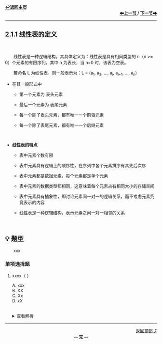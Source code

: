 <a name="top"></a>
<div align="left">
    <a href="/README.md"><b>↩返回主页</b></a>
</div>
<div align="right">
    <b>
    <a href="../../第1章/1.2%20算法和算法评价/1.2.2%20算法效率的度量.md">⬅上一节 </a>
    /
    <a href="2.1.2%20线性表的基本操作.md"> 下一节➡</a>
    </b>
</div>
<hr>

## 2.1.1 线性表的定义

<br>

&emsp;&emsp;线性表是一种逻辑结构。其具体定义为：线性表是具有相同类型的 n（n >= 0）个元素的有限序列，其中 n 为表长，当 n=0 时，该表为空表。

&emsp;&emsp;若命名 L 为线性表，则一般表示为：L = (a<sub>1</sub>, a<sub>2</sub>, ..., a<sub>i</sub>, a<sub>i+1</sub>, ..., a<sub>n</sub>)

+ 在其一般形式中

    + 第一个元素为 表头元素

    + 最后一个元素为 表尾元素

    + 每一个除了表头元素，都有唯一一个前驱元素

    + 每一个除了表尾元素，都有唯一一个后继元素

<br>

+ **线性表的特点**

    + 表中元素个数有限

    + 表中元素具有逻辑上的顺序性，在序列中各个元素排序有其先后次序

    + 表中元素都是数据元素，每个元素都是单个元素

    + 表中元素的数据类型都相同，这意味着每个元素占有相同大小的存储空间

    + 表中元素具有抽象性，即讨论元素间一对一的逻辑关系，而不考虑元素究竟表示的内容

    + 线性表是一种逻辑结构，表示元素之间一对一相邻的关系

<br>

## 💡 题型

&emsp;&emsp;xxx

### 单项选择题

1. xxxx（ ）

    A. xxx<br>
    B. XX<br>
    C. Xx<br>
    D. xX<br><br>
    <details>
    <summary>查看解析</summary>
    <p>答案：x</p>
    </details>

<hr>

<div align="right">
    <a href="#top">返回顶部⤴</a>
</div>

<div align="center">
    <b>-- 完 --</b>
</div>